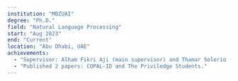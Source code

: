 ```yaml
---
institution: "MBZUAI"
degree: "Ph.D."
field: "Natural Language Processing"
start: "Aug 2023"
end: "Current"
location: "Abu Dhabi, UAE"
achievements:
  - "Supervisor: Alham Fikri Aji (main supervisor) and Thamar Solorio (secondary supervisor)"
  - "Published 2 papers: COPAL-ID and The Priviledge Students."
---
```

